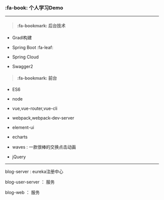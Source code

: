 ###  :fa-book:  个人学习Demo

---

> #### :fa-bookmark: 后台技术

* Gradl构建

* Spring Boot :fa-leaf:

* Spring Cloud 

* Swagger2

> #### :fa-bookmark:  前台

* ES6

* node

* vue,vue-router,vue-cli

* webpack,webpack-dev-server

* element-ui

* echarts

* waves : 一款很棒的交换点击动画

* jQuery

---

blog-server : eureka注册中心

blog-user-server ： 服务

blog-web ： 服务

